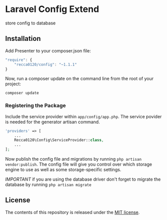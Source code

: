# Laravel Config Extend
store config to database

## Installation

Add Presenter to your composer.json file:

```js
"require": {
    "recca0120/config": "~1.1.1"
}
```
Now, run a composer update on the command line from the root of your project:

    composer update

### Registering the Package

Include the service provider within `app/config/app.php`. The service povider is needed for the generator artisan command.

```php
'providers' => [
    ...
    Recca0120\Config\ServiceProvider::class,
    ...
];
```

Now publish the config file and migrations by running `php artisan vendor:publish`. The config file will give you control over which storage engine to use as well as some storage-specific settings.

_IMPORTANT_ if you are using the database driver don't forget to migrate the database by running `php artisan migrate`

## License

The contents of this repository is released under the [MIT license](http://opensource.org/licenses/MIT).
